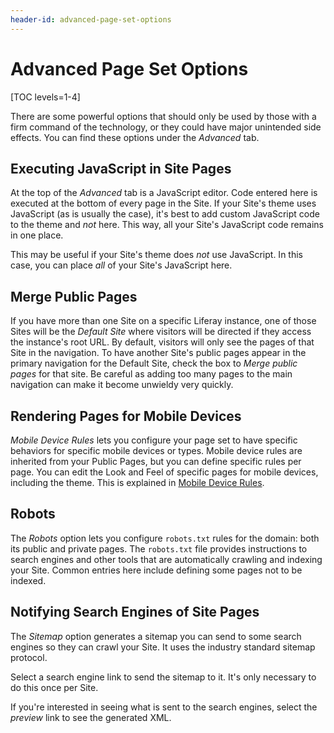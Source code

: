 ```yaml
---
header-id: advanced-page-set-options
---
```


# Advanced Page Set Options

[TOC levels=1-4]

There are some powerful options that should only be used by those with a firm
command of the technology, or they could have major unintended side effects. You
can find these options under the *Advanced* tab.

## Executing JavaScript in Site Pages

At the top of the *Advanced* tab is a JavaScript editor. Code entered here is
executed at the bottom of every page in the Site. If your Site's theme uses
JavaScript (as is usually the case), it's best to add custom JavaScript code to
the theme and *not* here. This way, all your Site's JavaScript code remains in
one place.

This may be useful if your Site's theme does *not* use JavaScript. In this
case, you can place *all* of your Site's JavaScript here.

## Merge Public Pages

If you have more than one Site on a specific Liferay instance, one of those Sites will be the *Default Site* where visitors will be directed if they access the instance's root URL. By default, visitors will only see the pages of that Site in the navigation. To have another Site's public pages appear in the primary navigation for the Default Site, check the box to *Merge public pages* for that site. Be careful as adding too many pages to the main navigation can make it become unwieldy very quickly.

## Rendering Pages for Mobile Devices

*Mobile Device Rules* lets you configure your page set to have specific
behaviors for specific mobile devices or types. Mobile device rules are
inherited from your Public Pages, but you can define specific rules per page.
You can edit the Look and Feel of specific pages for mobile devices, including
the theme. This is explained in 
[Mobile Device Rules](/docs/7-2/user/-/knowledge_base/u/mobile-device-rules).

## Robots

The *Robots* option lets you configure `robots.txt` rules for the domain: both
its public and private pages. The `robots.txt` file provides instructions to
search engines and other tools that are automatically crawling and indexing your
Site. Common entries here include defining some pages not to be indexed.

## Notifying Search Engines of Site Pages

The *Sitemap* option generates a sitemap you can send to some search engines so
they can crawl your Site. It uses the industry standard sitemap protocol. 

Select a search engine link to send the sitemap to it. It's only necessary to
do this once per Site.

If you're interested in seeing what is sent to the search engines, select the
*preview* link to see the generated XML.
